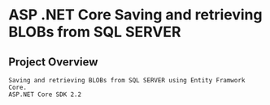 # ASP .NET Core Saving and retrieving BLOBs from SQL SERVER

## Project Overview
```
Saving and retrieving BLOBs from SQL SERVER using Entity Framwork Core.
ASP.NET Core SDK 2.2
```
